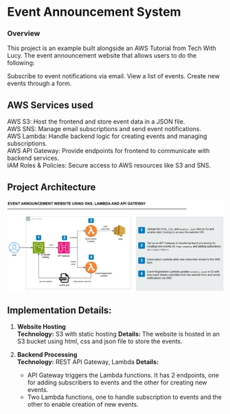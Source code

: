 # Event Announcement System



### Overview
This project is an example built alongside an AWS Tutorial from Tech With Lucy.
The event announcement website that allows users to do the following:

Subscribe to event notifications via email.
View a list of events.
Create new events through a form.

## AWS Services used

AWS S3: Host the frontend and store event data in a JSON file.  
AWS SNS: Manage email subscriptions and send event notifications.  
AWS Lambda: Handle backend logic for creating events and managing subscriptions.  
AWS API Gateway: Provide endpoints for frontend to communicate with backend services.  
IAM Roles & Policies: Secure access to AWS resources like S3 and SNS.  


## Project Architecture

![](images/EventAnnouncement.drawio.png)


## Implementation Details:
1. **Website Hosting**  
   **Technology:** S3 with static hosting
   **Details:** The website is hosted in an S3 bucket using html, css and json file to store the events. 

2. **Backend Processing**  
   **Technology:** REST API Gateway, Lambda
   **Details:**
    - API Gateway triggers the Lambda functions. It has 2 endpoints, one for adding subscribers to events and the other for creating new events.  
    - Two Lambda functions, one to handle subscription to events and the other to enable creation of new events.
    
<br>
